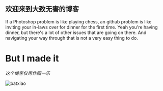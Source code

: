 ## 欢迎来到大致无害的博客

If a Photoshop problem is like playing chess, an github problem is
like inviting your in-laws over for dinner for the first time. Yeah you're having dinner, but there's a lot of other issues that are going on there. And navigating your way through that is not a very easy thing to do.

# But I made it

_这个博客仅用作图一乐_

![batxiao](https://user-images.githubusercontent.com/80875061/111583016-b434dd00-87f6-11eb-9e2c-af9071f80db3.jpg)




